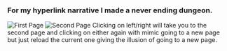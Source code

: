 ### For my hyperlink narrative I made a never ending dungeon.
![First Page](https://i.imgur.com/dacyfkZ.png)
![Second Page](https://i.imgur.com/bCEIDuX.png)
Clicking on left/right will take you to the second page and clicking on either again with mimic going to a new page but just reload the current one giving the illusion of going to a new page.
